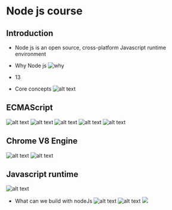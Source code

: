 # Node js course

## Introduction

- Node js is an open source, cross-platform Javascript runtime environment

- Why Node js
  ![why](images/image.png)
- 13

- Core concepts
  ![alt text](images/image-1.png)

## ECMAScript

![alt text](images/image-4.png)
![alt text](images/image-3.png)
![alt text](images/image-6.png)
![alt text](images/image-7.png)
![alt text](images/image-5.png)

## Chrome V8 Engine

![alt text](images/image-8.png)
![alt text](images/image-9.png)

## Javascript runtime

![alt text](images/image-10.png)

- What can we build with nodeJs
  ![alt text](images/image-11.png)
  ![alt text](images/image-12.png)
  ![ ](images/image-13.png)
